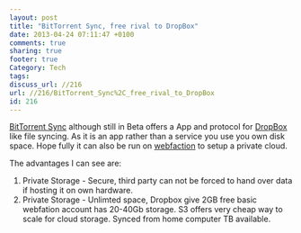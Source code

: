 ```yaml
---
layout: post
title: "BitTorrent Sync, free rival to DropBox"
date: 2013-04-24 07:11:47 +0100 
comments: true
sharing: true
footer: true
Category: Tech
tags:
discuss_url: //216
url: //216/BitTorrent_Sync%2C_free_rival_to_DropBox
id: 216
---
```

[BitTorrent Sync][BTsync] although still in Beta offers a App and protocol for [DropBox][] like file syncing. As it is an app rather than a service you use you own disk space. Hope fully it can also be run on [webfaction][] to setup a private cloud.

The advantages I can see are:

1. Private Storage - Secure, third party can not be forced to hand over data if hosting it on own hardware.
2. Private Storage - Unlimted space, Dropbox give 2GB free basic webfation account has 20-40Gb storage. S3 offers very cheap way to scale for cloud storage. Synced from home computer TB available.


[BTsync]: http://labs.bittorrent.com/experiments/sync.html
[DropBox]: http://db.tt/ZZzJ5LBq
[webfaction]:  http://www.webfaction.com?affiliate=morgy
